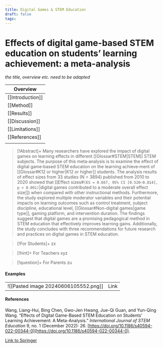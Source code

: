 ```yaml
---
title: Digital Games & STEM Education
draft: false
tags:
---
```


# Effects of digital game-based STEM education on students’ learning achievement: a meta-analysis
 

*the title, overview etc. need to be adapted*

| Overview         |
| ---------------- |
| [[Introduction]] |
| [[Method]]       |
| [[Results]]      |
| [[Discussion]]   |
| [[Limitations]]  |
| [[References]]   |
|                  |


> [!Abstract]+
>Many researchers have explored the impact of digital games on learning effects in different [[Glossar#STEM|STEM]] STEM subjects. The purpose of this meta‑analysis is to examine the effect of digital game‑based STEM education on the learning achieve‑ment of [[Glossar#K12 or higher|K12 or higher]] students. The analysis results of effect sizes from 33 studies (N = 3894) published from 2010 to 2020 showed that [[Effect sizes#`(ES = 0.667, 95% CI [0.520–0.814], p < 0.001)`|digital games contributed to a moderate overall effect size]]) when compared with other instructional methods. Furthermore, the study explored multiple moderator variables and their potential impacts on learning outcomes such as control treatment, subject discipline, educational level, [[Glossar#Non-digital games|game type]], gaming platform, and intervention duration. The findings suggest that digital games are a promising pedagogical method in STEM education that effectively improves learning gains. Additionally, the study concludes with three recommendations for future research and practices on digital games in STEM education.



> [!For Students]+ 
> zx

> [!hint]+ For Teachers
> xyz

> [!question]+ For Parents
> zu


#### Examples

|                                      |      |
| ------------------------------------ | ---- |
| ![[Pasted image 20240606105552.png]] | Link |
 
#### References

Wang, Liang-Hui, Bing Chen, Gwo-Jen Hwang, Jue-Qi Guan, and Yun-Qing Wang. “Effects of Digital Game-Based STEM Education on Students’ Learning Achievement: A Meta-Analysis.” _International Journal of STEM Education_ 9, no. 1 (December 2022): 26. [https://doi.org/10.1186/s40594-022-00344-0](https://doi.org/10.1186/s40594-022-00344-0).

[Link to Springer](https://stemeducationjournal.springeropen.com/articles/10.1186/s40594-022-00344-0)